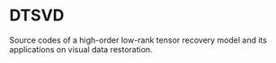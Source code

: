 # DTSVD
Source codes of a high-order low-rank tensor recovery model and its applications on visual data restoration.
